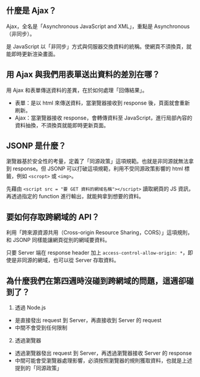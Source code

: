 ## 什麼是 Ajax？

Ajax，全名是「Asynchronous JavaScript and XML」，重點是 Asynchronous（非同步）。

是 JavaScript 以「非同步」方式與伺服器交換資料的統稱。使網頁不須換頁，就能即時更新渲染畫面。

## 用 Ajax 與我們用表單送出資料的差別在哪？

用 Ajax 和表單傳送資料的差異，在於如何處理「回傳結果」。

- 表單：是以 html 來傳送資料，當瀏覽器接收到 response 後，頁面就會重新刷新。
- Ajax：當瀏覽器接收 response，會轉傳資料至 JavaScript，進行局部內容的資料抽換，不須換頁就能即時更新頁面。

## JSONP 是什麼？

瀏覽器基於安全性的考量，定義了「同源政策」這項規範。也就是非同源就無法拿到 response。但 JSONP 可以打破這項規範，利用不受同源政策影響的 html 標籤，例如 `<scropt>` 或 `<img>`。

先藉由 `<script src = "要 GET 資料的網域名稱"></script>` 讀取網頁的 JS 資訊，再透過指定的 function 進行輸出，就能夠拿到想要的資料。

## 要如何存取跨網域的 API？

利用「跨來源資源共用（Cross-origin Resource Sharing，CORS）」這項規則，和 JSONP 同樣能讓網頁從別的網域要資料。

只要 Server 端在 response header 加上 `access-control-allow-origin: *`，即使是非同源的網域，也可以從 Server 存取資料。

## 為什麼我們在第四週時沒碰到跨網域的問題，這週卻碰到了？

1. 透過 Node.js
- 是直接發出 request 到 Server，再直接收到 Server 的 request
- 中間不會受到任何限制

2. 透過瀏覽器
- 透過瀏覽器發出 request 到 Server，再透過瀏覽器接收 Server 的 response
- 中間可能會受瀏覽器處理影響，必須按照瀏覽器的規則獲取資料，也就是上述提到的「同源政策」
